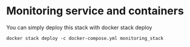 # Monitoring service and containers 
You can simply deploy this stack with docker stack deploy

    docker stack deploy -c docker-compose.yml monitoring_stack
